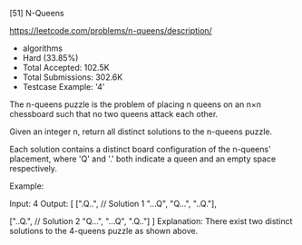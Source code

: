 [51] N-Queens  

https://leetcode.com/problems/n-queens/description/

* algorithms
* Hard (33.85%)
* Total Accepted:    102.5K
* Total Submissions: 302.6K
* Testcase Example:  '4'

The n-queens puzzle is the problem of placing n queens on an n×n chessboard such that no two queens attack each other.



Given an integer n, return all distinct solutions to the n-queens puzzle.

Each solution contains a distinct board configuration of the n-queens' placement, where 'Q' and '.' both indicate a queen and an empty space respectively.

Example:


Input: 4
Output: [
 [".Q..",  // Solution 1
  "...Q",
  "Q...",
  "..Q."],

 ["..Q.",  // Solution 2
  "Q...",
  "...Q",
  ".Q.."]
]
Explanation: There exist two distinct solutions to the 4-queens puzzle as shown above.


